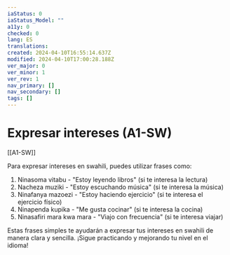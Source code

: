 ```yaml
---
iaStatus: 0
iaStatus_Model: ""
a11y: 0
checked: 0
lang: ES
translations: 
created: 2024-04-10T16:55:14.637Z
modified: 2024-04-10T17:00:28.188Z
ver_major: 0
ver_minor: 1
ver_rev: 1
nav_primary: []
nav_secondary: []
tags: []
---
```

# Expresar intereses (A1-SW)

[[A1-SW]]

Para expresar intereses en swahili, puedes utilizar frases como:

1. Ninasoma vitabu - "Estoy leyendo libros" (si te interesa la lectura)
2. Nacheza muziki - "Estoy escuchando música" (si te interesa la música)
3. Ninafanya mazoezi - "Estoy haciendo ejercicio" (si te interesa el ejercicio físico)
4. Ninapenda kupika - "Me gusta cocinar" (si te interesa la cocina)
5. Ninasafiri mara kwa mara - "Viajo con frecuencia" (si te interesa viajar)

Estas frases simples te ayudarán a expresar tus intereses en swahili de manera clara y sencilla. ¡Sigue practicando y mejorando tu nivel en el idioma!
